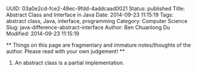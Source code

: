UUID: 03a0e2cd-fce2-48ec-9fdd-4addcaad0021
Status: published
Title: Abstract Class and Interface in Java
Date: 2014-09-23 11:15:19
Tags: abstract class, Java, interface, programming
Category: Computer Science
Slug: java-difference-abstract-interface
Author: Ben Chuanlong Du
Modified: 2014-09-23 11:15:19

**
Things on this page are fragmentary and immature notes/thoughts of the author. 
Please read with your own judgement!
**
 
1. An abstract class is a partial implementation.
